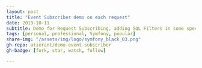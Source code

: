```yaml
---
layout: post
title: "Event Subscriber demo on each request"
date: 2019-10-11
subtitle: Demo for Request Subscribing, adding SQL Filters in some specific cases.
tags: [personal, professional, Symfony, popular]
share-img: "/assets/img/logo/symfony_black_03.png"
gh-repo: atierant/demo-event-subscriber
gh-badge: [fork, star, watch, follow]

---
```


